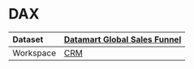 



# DAX

|Dataset|[Datamart Global Sales Funnel](./../Datamart-Global-Sales-Funnel.md)|
| :--- | :--- |
|Workspace|[CRM](../../Workspaces/CRM.md)|
